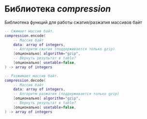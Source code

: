 # Библиотека *compression*

Библиотека функций для работы сжатия/разжатия массивов байт

```lua
-- Сжимает массив байт.
compression.encode(
    -- Массив байт
    data: array of integers, 
    -- Алгоритм сжатия (поддерживается только gzip)
    [опционально] algorithm="gzip",
    -- Вернуть результат в table?
    [опционально] usetable=false,
) -> array of integers

-- Разжимает массив байт.
compression.decode(
    -- Массив байт
    data: array of integers, 
    -- Алгоритм разжатия (поддерживается только gzip)
    [опционально] algorithm="gzip",
    -- Вернуть результат в table?
    [опционально] usetable=false,
) -> array of integers
```